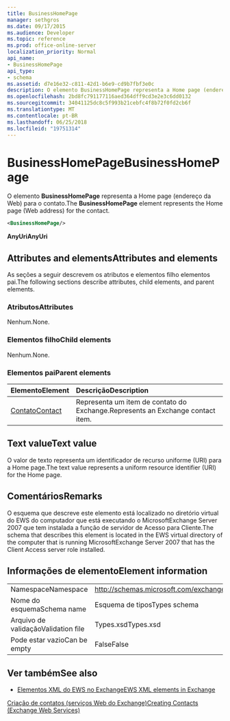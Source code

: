 ```yaml
---
title: BusinessHomePage
manager: sethgros
ms.date: 09/17/2015
ms.audience: Developer
ms.topic: reference
ms.prod: office-online-server
localization_priority: Normal
api_name:
- BusinessHomePage
api_type:
- schema
ms.assetid: d7e16e32-c811-42d1-b6e9-cd9b7fbf3e0c
description: O elemento BusinessHomePage representa a Home page (endereço da Web) para o contato.
ms.openlocfilehash: 2bd8fc791177116aed364dff9cd3e2e3c6dd0132
ms.sourcegitcommit: 34041125dc8c5f993b21cebfc4f8b72f0fd2cb6f
ms.translationtype: MT
ms.contentlocale: pt-BR
ms.lasthandoff: 06/25/2018
ms.locfileid: "19751314"
---
```

# <a name="businesshomepage"></a><span data-ttu-id="e0b11-103">BusinessHomePage</span><span class="sxs-lookup"><span data-stu-id="e0b11-103">BusinessHomePage</span></span>

<span data-ttu-id="e0b11-104">O elemento **BusinessHomePage** representa a Home page (endereço da Web) para o contato.</span><span class="sxs-lookup"><span data-stu-id="e0b11-104">The **BusinessHomePage** element represents the Home page (Web address) for the contact.</span></span> 
  
```xml
<BusinessHomePage/>
```

 <span data-ttu-id="e0b11-105">**AnyUri**</span><span class="sxs-lookup"><span data-stu-id="e0b11-105">**AnyUri**</span></span>
## <a name="attributes-and-elements"></a><span data-ttu-id="e0b11-106">Attributes and elements</span><span class="sxs-lookup"><span data-stu-id="e0b11-106">Attributes and elements</span></span>

<span data-ttu-id="e0b11-107">As seções a seguir descrevem os atributos e elementos filho elementos pai.</span><span class="sxs-lookup"><span data-stu-id="e0b11-107">The following sections describe attributes, child elements, and parent elements.</span></span>
  
### <a name="attributes"></a><span data-ttu-id="e0b11-108">Atributos</span><span class="sxs-lookup"><span data-stu-id="e0b11-108">Attributes</span></span>

<span data-ttu-id="e0b11-109">Nenhum.</span><span class="sxs-lookup"><span data-stu-id="e0b11-109">None.</span></span>
  
### <a name="child-elements"></a><span data-ttu-id="e0b11-110">Elementos filho</span><span class="sxs-lookup"><span data-stu-id="e0b11-110">Child elements</span></span>

<span data-ttu-id="e0b11-111">Nenhum.</span><span class="sxs-lookup"><span data-stu-id="e0b11-111">None.</span></span>
  
### <a name="parent-elements"></a><span data-ttu-id="e0b11-112">Elementos pai</span><span class="sxs-lookup"><span data-stu-id="e0b11-112">Parent elements</span></span>

|<span data-ttu-id="e0b11-113">**Elemento**</span><span class="sxs-lookup"><span data-stu-id="e0b11-113">**Element**</span></span>|<span data-ttu-id="e0b11-114">**Descrição**</span><span class="sxs-lookup"><span data-stu-id="e0b11-114">**Description**</span></span>|
|:-----|:-----|
|[<span data-ttu-id="e0b11-115">Contato</span><span class="sxs-lookup"><span data-stu-id="e0b11-115">Contact</span></span>](contact.md) <br/> |<span data-ttu-id="e0b11-116">Representa um item de contato do Exchange.</span><span class="sxs-lookup"><span data-stu-id="e0b11-116">Represents an Exchange contact item.</span></span>  <br/> |
   
## <a name="text-value"></a><span data-ttu-id="e0b11-117">Text value</span><span class="sxs-lookup"><span data-stu-id="e0b11-117">Text value</span></span>

<span data-ttu-id="e0b11-118">O valor de texto representa um identificador de recurso uniforme (URI) para a Home page.</span><span class="sxs-lookup"><span data-stu-id="e0b11-118">The text value represents a uniform resource identifier (URI) for the Home page.</span></span>
  
## <a name="remarks"></a><span data-ttu-id="e0b11-119">Comentários</span><span class="sxs-lookup"><span data-stu-id="e0b11-119">Remarks</span></span>

<span data-ttu-id="e0b11-120">O esquema que descreve este elemento está localizado no diretório virtual do EWS do computador que está executando o MicrosoftExchange Server 2007 que tem instalada a função de servidor de Acesso para Cliente.</span><span class="sxs-lookup"><span data-stu-id="e0b11-120">The schema that describes this element is located in the EWS virtual directory of the computer that is running MicrosoftExchange Server 2007 that has the Client Access server role installed.</span></span>
  
## <a name="element-information"></a><span data-ttu-id="e0b11-121">Informações de elemento</span><span class="sxs-lookup"><span data-stu-id="e0b11-121">Element information</span></span>

|||
|:-----|:-----|
|<span data-ttu-id="e0b11-122">Namespace</span><span class="sxs-lookup"><span data-stu-id="e0b11-122">Namespace</span></span>  <br/> |http://schemas.microsoft.com/exchange/services/2006/types  <br/> |
|<span data-ttu-id="e0b11-123">Nome do esquema</span><span class="sxs-lookup"><span data-stu-id="e0b11-123">Schema name</span></span>  <br/> |<span data-ttu-id="e0b11-124">Esquema de tipos</span><span class="sxs-lookup"><span data-stu-id="e0b11-124">Types schema</span></span>  <br/> |
|<span data-ttu-id="e0b11-125">Arquivo de validação</span><span class="sxs-lookup"><span data-stu-id="e0b11-125">Validation file</span></span>  <br/> |<span data-ttu-id="e0b11-126">Types.xsd</span><span class="sxs-lookup"><span data-stu-id="e0b11-126">Types.xsd</span></span>  <br/> |
|<span data-ttu-id="e0b11-127">Pode estar vazio</span><span class="sxs-lookup"><span data-stu-id="e0b11-127">Can be empty</span></span>  <br/> |<span data-ttu-id="e0b11-128">False</span><span class="sxs-lookup"><span data-stu-id="e0b11-128">False</span></span>  <br/> |
   
## <a name="see-also"></a><span data-ttu-id="e0b11-129">Ver também</span><span class="sxs-lookup"><span data-stu-id="e0b11-129">See also</span></span>



- [<span data-ttu-id="e0b11-130">Elementos XML do EWS no Exchange</span><span class="sxs-lookup"><span data-stu-id="e0b11-130">EWS XML elements in Exchange</span></span>](ews-xml-elements-in-exchange.md)


[<span data-ttu-id="e0b11-131">Criação de contatos (serviços Web do Exchange)</span><span class="sxs-lookup"><span data-stu-id="e0b11-131">Creating Contacts (Exchange Web Services)</span></span>](http://msdn.microsoft.com/library/4845917e-70d1-481c-bbd7-011ec6571789%28Office.15%29.aspx)


